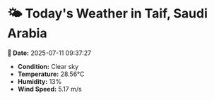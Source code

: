 # 🌤️ Today's Weather in Taif, Saudi Arabia

**📅 Date:** 2025-07-11 09:37:27

- **Condition:** Clear sky
- **Temperature:** 28.56°C
- **Humidity:** 13%
- **Wind Speed:** 5.17 m/s
